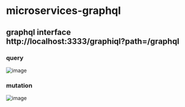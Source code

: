# microservices-graphql
## graphql interface http://localhost:3333/graphiql?path=/graphql
### query
![image](https://github.com/user-attachments/assets/8ffebd7d-14f0-4406-a6b7-d29926900a61)
### mutation
![image](https://github.com/user-attachments/assets/2372a5c2-838e-4cef-9333-3c328752880b)
